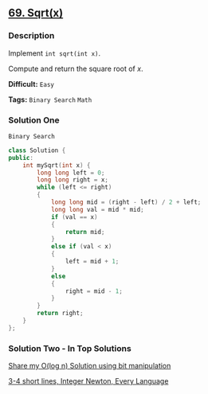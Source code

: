 ## [69. Sqrt(x)](https://leetcode.com/problems/sqrtx/#/description)

### Description

Implement `int sqrt(int x)`.

Compute and return the square root of _x_.

**Difficult:** `Easy`

**Tags:** `Binary Search` `Math`

### Solution One

`Binary Search`

```c++
class Solution {
public:
    int mySqrt(int x) {
        long long left = 0;
        long long right = x;
        while (left <= right)
        {
            long long mid = (right - left) / 2 + left;
            long long val = mid * mid;
            if (val == x)
            {
                return mid;
            }
            else if (val < x)
            {
                left = mid + 1;
            }
            else
            {
                right = mid - 1;
            }
        }
        return right;
    }
};
```

### Solution Two - In Top Solutions

[Share my O(log n) Solution using bit manipulation](https://discuss.leetcode.com/topic/2671/share-my-o-log-n-solution-using-bit-manipulation)

[3-4 short lines, Integer Newton, Every Language](https://discuss.leetcode.com/topic/24532/3-4-short-lines-integer-newton-every-language)
